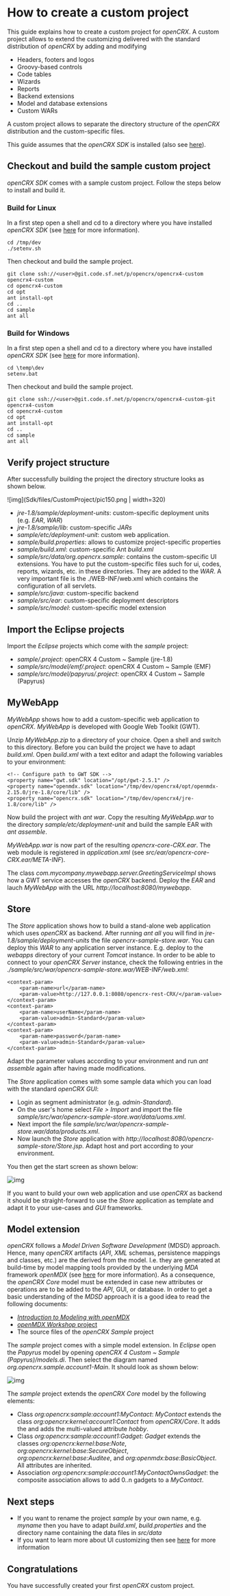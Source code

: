 # How to create a custom project #

This guide explains how to create a custom project for _openCRX_. A custom project allows to extend the customizing delivered with the standard distribution of _openCRX_ by adding and modifying

* Headers, footers and logos
* Groovy-based controls
* Code tables
* Wizards
* Reports
* Backend extensions
* Model and database extensions
* Custom WARs

A custom project allows to separate the directory structure of the _openCRX_ distribution and the custom-specific files.

This guide assumes that the _openCRX SDK_ is installed (also see [here](Sdk/StepByStepEclipse.md)).

## Checkout and build the sample custom project ##

_openCRX SDK_ comes with a sample custom project. Follow the steps below to install and build it. 

### Build for Linux ###

In a first step open a shell and cd to a directory where you have installed _openCRX SDK_ (see  [here](Sdk/StepByStepEclipse.md) for more information).

```
cd /tmp/dev
./setenv.sh
```

Then checkout and build the sample project.

```
git clone ssh://<user>@git.code.sf.net/p/opencrx/opencrx4-custom opencrx4-custom
cd opencrx4-custom
cd opt
ant install-opt
cd ..
cd sample
ant all
```

### Build for Windows ###
In a first step open a shell and cd to a directory where you have installed _openCRX SDK_ (see  [here](Sdk/StepByStepEclipse.md) for more information).

```
cd \temp\dev
setenv.bat
```

Then checkout and build the sample project.

```
git clone ssh://<user>@git.code.sf.net/p/opencrx/opencrx4-custom-git opencrx4-custom
cd opencrx4-custom
cd opt
ant install-opt
cd ..
cd sample
ant all
```

## Verify project structure ##
After successfully building the project the directory structure looks as shown below.

![img](Sdk/files/CustomProject/pic150.png | width=320)

* _jre-1.8/sample/deployment-units_: custom-specific deployment units (e.g. _EAR_, _WAR_)
* _jre-1.8/sample/lib_: custom-specific _JARs_
* _sample/etc/deployment-unit_: custom web application.
* _sample/build.properties_: allows to customize project-specific properties
* _sample/build.xml_: custom-specific Ant _build.xml_
* _sample/src/data/org.opencrx.sample_: contains the custom-specific UI extensions. You have to put the custom-specific files such for ui, codes, reports, wizards, etc. in these directories. They are added to the _WAR_. A very important file is the ./WEB-INF/web.xml which contains the configuration of all servlets.
* _sample/src/java_: custom-specific backend
* _sample/src/ear_: custom-specific deployment descriptors
* _sample/src/model_: custom-specific model extension

## Import the Eclipse projects ##
Import the _Eclipse_ projects which come with the _sample_ project:
* _sample/.project_: openCRX 4 Custom ~ Sample (jre-1.8)
* _sample/src/model/emf/.project_: openCRX 4 Custom ~ Sample (EMF)
* _sample/src/model/papyrus/.project_: openCRX 4 Custom ~ Sample (Papyrus)

## MyWebApp ##
_MyWebApp_ shows how to add a custom-specific web application to _openCRX_. _MyWebApp_ is developed with Google Web Toolkit (GWT). 

Unzip _MyWebApp.zip_ to a directory of your choice. Open a shell and switch to this directory. Before you can build the project we have to adapt _build.xml_. Open _build.xml_ with a text editor and adapt the following variables to your environment:

```
<!-- Configure path to GWT SDK -->
<property name="gwt.sdk" location="/opt/gwt-2.5.1" />
<property name="openmdx.sdk" location="/tmp/dev/opencrx4/opt/openmdx-2.15.0/jre-1.8/core/lib" />
<property name="opencrx.sdk" location="/tmp/dev/opencrx4/jre-1.8/core/lib" />
```
 
Now build the project with _ant war_. Copy the resulting _MyWebApp.war_ to the directory _sample/etc/deployment-unit_ and build the sample EAR with _ant assemble_. 

_MyWebApp.war_ is now part of the resulting _opencrx-core-CRX.ear_. The web module is registered in _application.xml_ (see _src/ear/opencrx-core-CRX.ear/META-INF_).
 
The class _com.mycompany.mywebapp.server.GreetingServiceImpl_ shows how a GWT service accesses the _openCRX_ backend. Deploy the _EAR_ and lauch _MyWebApp_ with the URL _http://localhost:8080/mywebapp_.

## Store ##
The _Store_ application shows how to build a stand-alone web application which uses _openCRX_ as backend. 
After running _ant all_ you will find in _jre-1.8/sample/deployment-units_ the file _opencrx-sample-store.war_. 
You can deploy this _WAR_ to any application server instance. E.g. deploy to the _webapps_ directory of your 
current _Tomcat_ instance. In order to be able to connect to your _openCRX Server_ instance, check the 
following entries  in the _./sample/src/war/opencrx-sample-store.war/WEB-INF/web.xml_:

```
<context-param>
	<param-name>url</param-name>
	<param-value>http://127.0.0.1:8080/opencrx-rest-CRX/</param-value>
</context-param>
<context-param>
	<param-name>userName</param-name>
	<param-value>admin-Standard</param-value>
</context-param>
<context-param>
	<param-name>password</param-name>
	<param-value>admin-Standard</param-value>
</context-param>
```

Adapt the parameter values according to your environment and run _ant assemble_ again after having made modifications.

The _Store_ application comes with some sample data which you can load with the standard _openCRX GUI_:

* Login as segment administrator (e.g. _admin-Standard_).
* On the user's home select _File > Import_ and import the file _sample/src/war/opencrx-sample-store.war/data/uoms.xml_.
* Next import the file _sample/src/war/opencrx-sample-store.war/data/products.xml_.
* Now launch the _Store_ application with _http://localhost:8080/opencrx-sample-store/Store.jsp_. Adapt host and
  port according to your environment.
  
You then get the start screen as shown below:

![img](Sdk/files/CustomProject/pic140.png)

If you want to build your own web application and use _openCRX_ as backend it should be straight-forward 
to use the _Store_ application as template and adapt it to your use-cases and _GUI_ frameworks.

## Model extension ##
_openCRX_ follows a _Model Driven Software Development_ (MDSD) approach. Hence, many _openCRX_ artifacts (_API_,
_XML_ schemas, persistence mappings and classes, etc.) are the derived from the model. I.e. they are generated 
at build-time by model mapping tools provided by the underlying _MDA_ framework 
_openMDX_ (see [here](http://www.opencrx.org) for more information). As a consequence, the _openCRX Core_ model 
must be extended in case new attributes or operations are to be added to the _API_, GUI, or database. In order 
to get a basic understanding of the _MDSD_ approach it is a good idea to read the following documents:

* [_Introduction to Modeling with openMDX_](http://sourceforge.net/p/openmdx/wiki/IntroductionToModeling/) 
* [_openMDX Workshop_ project](http://sourceforge.net/p/openmdx/wiki/Sdk40.Workshop/)
* The source files of the _openCRX Sample_ project

The _sample_ project comes with a simple model extension. In _Eclipse_ open the _Papyrus_ model by opening
_openCRX 4 Custom ~ Sample (Papyrus)/models.di_. Then select the diagram named _org.opencrx.sample.account1-Main_. It 
should look as shown below:

![img](Sdk/files/CustomProject/pic160.png)

The _sample_ project extends the _openCRX Core_ model by the following elements:

* Class _org:opencrx:sample:account1:MyContact_: _MyContact_ extends the class _org:opencrx:kernel:account1:Contact_ 
  from _openCRX/Core_. It adds the  and adds the multi-valued attribute _hobby_.
* Class _org:opencrx:sample:account1:Gadget_: _Gadget_ extends the classes _org:opencrx:kernel:base:Note_, 
  _org:opencrx:kernel:base:SecureObject_, _org:opencrx:kernel:base:Auditee_, and _org:openmdx:base:BasicObject_. 
  All attributes are inherited.
* Association _org:opencrx:sample:account1:MyContactOwnsGadget_: the composite association allows to add 0..n gadgets
  to a _MyContact_. 

## Next steps ##
* If you want to rename the project _sample_ by your own name, e.g. _myname_ then you have to adapt _build.xml_, _build.properties_ and the directory name containing the data files in _src/data_
* If you want to learn more about UI customizing then see [here](http://www.opencrx.org/documents.htm) for more information

## Congratulations ##
You have successfully created your first _openCRX_ custom project.
